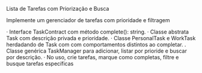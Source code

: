 Lista de Tarefas com Priorização e Busca

Implemente um gerenciador de tarefas com prioridade e filtragem

· Interface TaskContract com método complete(): string.
· Classe abstrata Task com descrição privada e prioridade.
· Classe PersonalTask e WorkTask herdadando de Task com com comportamentos distintos ao completar.
. Classe genérica TaskManager<T extends TaskContract> para adicionar, listar por prioride e buscar por descrição.
· No uso, crie tarefas, marque como completas, filtre e busque tarefas específicas
